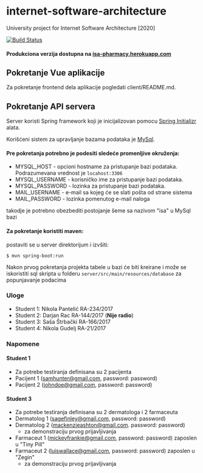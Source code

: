 # internet-software-architecture
University project for Internet Software Architecture [2020]

[![Build Status](https://travis-ci.com/nikolapantelic-ftn/internet-software-architecture.svg?branch=main)](https://travis-ci.com/nikolapantelic-ftn/internet-software-architecture)

#### Produkciona verzija dostupna na [isa-pharmacy.herokuapp.com](https://isa-pharmacy.herokuapp.com)
## Pokretanje Vue aplikacije
Za pokretanje frontend dela aplikacije pogledati client/README.md.

## Pokretanje API servera
Server koristi Spring framework koji je inicijalizovan pomocu [Spring Initializr](https://start.spring.io/) alata.

Korišćeni sistem za upravljanje bazama podataka je [MySql](https://www.mysql.com/).

#### Pre pokretanja potrebno je podesiti sledeće promenljive okruženja:
- MYSQL_HOST - opcioni hostname za pristupanje bazi podataka. Podrazumevana vrednost je `locahost:3306`
- MYSQL_USERNAME - korisničko ime za pristupanje bazi podataka.
- MYSQL_PASSWORD - lozinka za pristupanje bazi podataka.
- MAIL_USERNAME - e-mail sa kojeg će se slati pošta od strane sistema
- MAIL_PASSWORD - lozinka pomenutog e-mail naloga

takodje je potrebno obezbediti postojanje šeme sa nazivom "isa" u MySql bazi

#### Za pokretanje koristiti maven:
postaviti se u server direktorijum i izvšiti:

`$ mvn spring-boot:run`

Nakon prvog pokretanja projekta tabele u bazi će biti kreirane i može se iskoristiti sql skripta u folderu `server/src/main/resources/database` za popunjavanje podacima

### Uloge
- Student 1: Nikola Pantelić RA-234/2017
- Student 2: Darjan Rac RA-144/2017 (**Nije radio**)
- Student 3: Saša Štrbački RA-166/2017
- Student 4: Nikola Gudelj RA-21/2017

### Napomene
#### Student 1
- Za potrebe testiranja definisana su 2 pacijenta
- Pacijent 1 (samhunter@gmail.com, password: password)
- Pacijent 2 (johndoe@gmail.com, password: password)
#### Student 3
- Za potrebe testiranja definisana su 2 dermatologa i 2 farmaceuta
- Dermatolog 1 (sagefinley@gmail.com, password: password)
- Dermatolog 2 (mackenzieashton@gmail.com. password: password)
  - za demonstraciju prvog prijavljivanja
- Farmaceut 1 (mickeyfrankie@gmail.com, password: password) zaposlen u "Tiny Pill"
- Farmaceut 2 (luiswallace@gmail.com, password: password) zaposlen u "Zegin"
  - za demonstraciju prvog prijavljivanja
